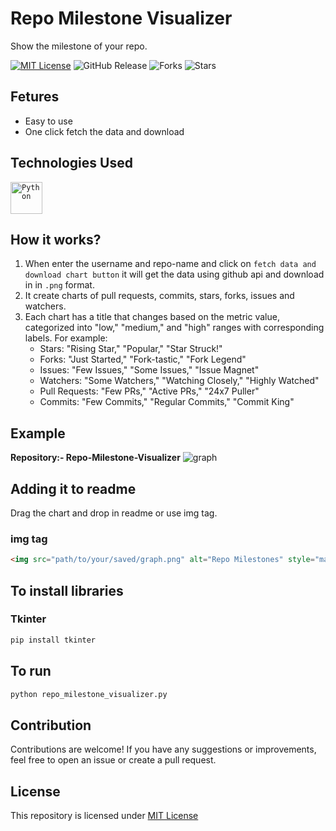 # Repo Milestone Visualizer
Show the milestone of your repo.

[![MIT License](https://img.shields.io/badge/License-MIT-green.svg)](https://github.com/Harshit2012/Repo-Milestone-Visualizer?tab=MIT-1-ov-file#readme)
![GitHub Release](https://img.shields.io/github/v/release/harshit2012/Repo-Milestone-Visualizer)
![Forks](https://img.shields.io/github/forks/harshit2012/Repo-Milestone-Visualizer)
![Stars](https://img.shields.io/github/stars/harshit2012/Repo-Milestone-Visualizer)

## Fetures
- Easy to use
- One click fetch the data and download

## Technologies Used
<code><img width="51" src="https://user-images.githubusercontent.com/25181517/183423507-c056a6f9-1ba8-4312-a350-19bcbc5a8697.png" alt="Python" title="Python"/></code>

## How it works?
1. When enter the username and repo-name and click on `fetch data and download chart button` it will get the data using github api and download in in `.png` format.
2. It create charts of pull requests, commits, stars, forks, issues and watchers.
3. Each chart has a title that changes based on the metric value, categorized into "low," "medium," and "high" ranges with corresponding labels. For example:
   - Stars: "Rising Star," "Popular," "Star Struck!"
   - Forks: "Just Started," "Fork-tastic," "Fork Legend"
   - Issues: "Few Issues," "Some Issues," "Issue Magnet"
   - Watchers: "Some Watchers," "Watching Closely," "Highly Watched"
   - Pull Requests: "Few PRs," "Active PRs," "24x7 Puller"
   - Commits: "Few Commits," "Regular Commits," "Commit King"

## Example
**Repository:- Repo-Milestone-Visualizer**
![graph](https://github.com/Harshit2012/Repo-Milestone-Visualizer/assets/105143145/2022ac38-6bd0-4204-bf56-f5141fc75724)

## Adding it to readme
Drag the chart and drop in readme or use img tag.
### img tag
```markdown
<img src="path/to/your/saved/graph.png" alt="Repo Milestones" style="max-width: 100%; height: auto;">
```

## To install libraries
### Tkinter
```bash
pip install tkinter
```

## To run
```bash
python repo_milestone_visualizer.py
```

## Contribution
Contributions are welcome! If you have any suggestions or improvements, feel free to open an issue or create a pull request.

## License
This repository is licensed under [MIT License](https://github.com/Harshit2012/Repo-Milestone-Visualizer#MIT-1-ov-file)
